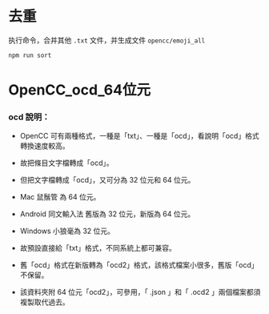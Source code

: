 # 去重

执行命令，合并其他 `.txt` 文件，并生成文件 `opencc/emoji_all` 

```bash
npm run sort
```

# OpenCC_ocd_64位元

### ocd 說明：

- OpenCC 可有兩種格式，一種是「txt」、一種是「ocd」，看說明「ocd」格式轉換速度較高。

- 故把條目文字檔轉成「ocd」。

- 但把文字檔轉成「ocd」，又可分為 32 位元和 64 位元。

- Mac 鼠鬚管 為 64 位元。

- Android 同文輸入法 舊版為 32 位元，新版為 64 位元。

- Windows 小狼毫為 32 位元。

- 故預設直接給「txt」格式，不同系統上都可兼容。

- 舊「ocd」格式在新版轉為「ocd2」格式，該格式檔案小很多，舊版「ocd」不保留。

- 該資料夾附 64 位元「ocd2」，可參用，「 .json 」和「 .ocd2 」兩個檔案都須複製取代過去。

